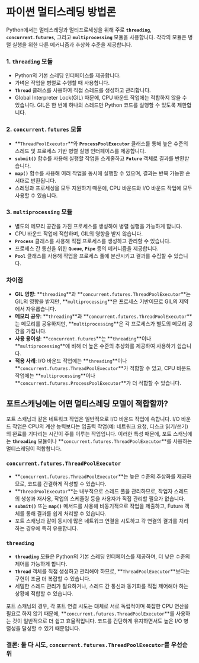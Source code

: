 # 파이썬 멀티스레딩 방법론

Python에서는 멀티스레딩과 멀티프로세싱을 위해 주로 **`threading`**, **`concurrent.futures`**, 그리고 **`multiprocessing`** 모듈을 사용합니다. 각각의 모듈은 병렬 실행을 위한 다른 메커니즘과 추상화 수준을 제공합니다.

### **1. `threading` 모듈**

- Python의 기본 스레딩 인터페이스를 제공합니다.
- 가벼운 작업을 병렬로 수행할 때 사용합니다.
- **`Thread`** 클래스를 사용하여 직접 스레드를 생성하고 관리합니다.
- Global Interpreter Lock(GIL) 때문에, CPU 바운드 작업에는 적합하지 않을 수 있습니다. GIL은 한 번에 하나의 스레드만 Python 코드를 실행할 수 있도록 제한합니다.

### **2. `concurrent.futures` 모듈**

- **`ThreadPoolExecutor`**와 **`ProcessPoolExecutor`** 클래스를 통해 높은 수준의 스레드 및 프로세스 기반 병렬 실행 인터페이스를 제공합니다.
- **`submit()`** 함수를 사용해 실행할 작업을 스케줄하고 **`Future`** 객체로 결과를 반환받습니다.
- **`map()`** 함수를 사용해 여러 작업을 동시에 실행할 수 있으며, 결과는 반복 가능한 순서대로 반환됩니다.
- 스레딩과 프로세싱을 모두 지원하기 때문에, CPU 바운드와 I/O 바운드 작업에 모두 사용할 수 있습니다.

### **3. `multiprocessing` 모듈**

- 별도의 메모리 공간을 가진 프로세스를 생성하여 병렬 실행을 가능하게 합니다.
- CPU 바운드 작업에 적합하며, GIL의 영향을 받지 않습니다.
- **`Process`** 클래스를 사용해 직접 프로세스를 생성하고 관리할 수 있습니다.
- 프로세스 간 통신을 위한 **`Queue`**, **`Pipe`** 등의 메커니즘을 제공합니다.
- **`Pool`** 클래스를 사용해 작업을 프로세스 풀에 분산시키고 결과를 수집할 수 있습니다.

### **차이점**

- **GIL 영향**: **`threading`**과 **`concurrent.futures.ThreadPoolExecutor`**는 GIL의 영향을 받지만, **`multiprocessing`**은 프로세스 기반이므로 GIL의 제약에서 자유롭습니다.
- **메모리 공유**: **`threading`**과 **`concurrent.futures.ThreadPoolExecutor`**는 메모리를 공유하지만, **`multiprocessing`**은 각 프로세스가 별도의 메모리 공간을 가집니다.
- **사용 용이성**: **`concurrent.futures`**는 **`threading`**이나 **`multiprocessing`**에 비해 더 높은 수준의 추상화를 제공하여 사용하기 쉽습니다.
- **적용 사례**: I/O 바운드 작업에는 **`threading`**이나 **`concurrent.futures.ThreadPoolExecutor`**가 적합할 수 있고, CPU 바운드 작업에는 **`multiprocessing`**이나 **`concurrent.futures.ProcessPoolExecutor`**가 더 적합할 수 있습니다.

## 포트스캐닝에는 어떤 멀티스레딩 모델이 적합할까?

포트 스캐닝과 같은 네트워크 작업은 일반적으로 I/O 바운드 작업에 속합니다. I/O 바운드 작업은 CPU의 계산 능력보다는 입출력 작업(예: 네트워크 요청, 디스크 읽기/쓰기)의 완료를 기다리는 시간이 주를 이루는 작업입니다. 이러한 특성 때문에, 포트 스캐닝에는 **`threading`** 모듈이나 **`concurrent.futures.ThreadPoolExecutor`**를 사용하는 멀티스레딩이 적합합니다.

### **`concurrent.futures.ThreadPoolExecutor`**

- **`concurrent.futures.ThreadPoolExecutor`**는 높은 수준의 추상화를 제공하므로, 코드를 간결하게 작성할 수 있습니다.
- **`ThreadPoolExecutor`**는 내부적으로 스레드 풀을 관리하므로, 작업자 스레드의 생성과 재사용, 작업의 스케줄링 등을 사용자가 직접 관리할 필요가 없습니다.
- **`submit()`** 또는 **`map()`** 메서드를 사용해 비동기적으로 작업을 제출하고, Future 객체를 통해 결과를 쉽게 처리할 수 있습니다.
- 포트 스캐닝과 같이 동시에 많은 네트워크 연결을 시도하고 각 연결의 결과를 처리하는 경우에 특히 유용합니다.

### **`threading`**

- **`threading`** 모듈은 Python의 기본 스레딩 인터페이스를 제공하며, 더 낮은 수준의 제어를 가능하게 합니다.
- **`Thread`** 객체를 직접 생성하고 관리해야 하므로, **`ThreadPoolExecutor`**보다는 구현이 조금 더 복잡할 수 있습니다.
- 세밀한 스레드 관리가 필요하거나, 스레드 간 통신과 동기화를 직접 제어해야 하는 상황에 적합할 수 있습니다.

포트 스캐닝의 경우, 각 포트 연결 시도는 대체로 서로 독립적이며 복잡한 CPU 연산을 필요로 하지 않기 때문에, **`concurrent.futures.ThreadPoolExecutor`**를 사용하는 것이 일반적으로 더 쉽고 효율적입니다. 코드를 간단하게 유지하면서도 높은 I/O 병렬성을 달성할 수 있기 때문입니다.

### 결론: 둘 다 시도, **`concurrent.futures.ThreadPoolExecutor`를 우선순위**

